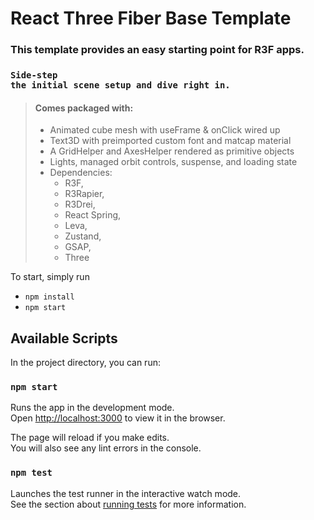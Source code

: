 # React Three Fiber Base Template

### This template provides an easy starting point for R3F apps.
### <code>Side-step the initial scene setup and dive right in.</code>


> #### Comes packaged with: 
> * Animated cube mesh with useFrame & onClick wired up
> * Text3D with preimported custom font and matcap material
> * A GridHelper and AxesHelper rendered as primitive objects
> * Lights, managed orbit controls, suspense, and loading state
> * Dependencies: 
>    - R3F, 
>    - R3Rapier, 
>    - R3Drei, 
>    - React Spring, 
>    - Leva, 
>    - Zustand, 
>    - GSAP, 
>    - Three
    
To start, simply run

- `npm install`
- `npm start`

## Available Scripts

In the project directory, you can run:

### `npm start`

Runs the app in the development mode.\
Open [http://localhost:3000](http://localhost:3000) to view it in the browser.

The page will reload if you make edits.\
You will also see any lint errors in the console.

### `npm test`

Launches the test runner in the interactive watch mode.\
See the section about [running tests](https://facebook.github.io/create-react-app/docs/running-tests) for more information.
